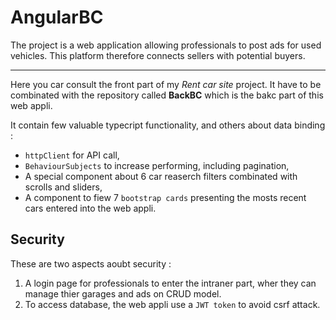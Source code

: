 # AngularBC

The project is a web application allowing professionals to post ads for used vehicles. This platform therefore connects sellers with potential buyers.

----------------------------------------------------------------------

Here you car consult the front part of my *Rent car site* project. It have to be combinated with the repository called **BackBC** which is the bakc part of this web appli.

It contain few valuable typecript functionality, and others about data binding :

- `httpClient` for API call,
- `BehaviourSubjects` to increase performing, including pagination,
- A special component about 6 car reaserch filters combinated with scrolls and sliders,
- A component to fiew 7 `bootstrap cards` presenting the mosts recent cars entered into the web appli.

## Security

These are two aspects aoubt security :
1. A login page for professionals to enter the intraner part, wher they can manage thier garages and ads on CRUD model.
2. To access database, the web appli use a `JWT token` to avoid csrf attack. 

